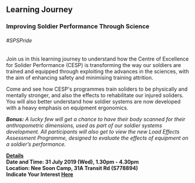 <!-- ---
title: 'Learning Festival 1-19 July 2019'
permalink: /events/learning-journeys/event-details/lj_improvesoliderperformance/
breadcrumb: 'Learning Journey'

--- -->


## Learning Journey
### Improving Soldier Performance Through Science

###### _#SPSPride_

Join us in this learning journey to understand how the Centre of Excellence for Solider Performance (CESP) is transforming the way our soldiers are trained and equipped through exploiting the advances in the sciences, with the aim of enhancing safety and minimising training attrition. 

Come and see how CESP's programmes train soliders to be physically and mentally stronger, and also the effects to rehabilitate our injured soliders. You will also better understand how soldier systems are now developed with a heavy emphasis on equipment ergonomics.

<i><b>Bonus:</b> A lucky few will get a chance to have their body scanned for their anthropometric dimensions, used as part of our soldier systems development. All participants will also get to view the new Load Effects Assessment Programme, designed to evaluate the effects of equipment on a soldier’s performance. </i> 

<b><u>Details</u><br>
**Date and Time: 31 July 2019 (Wed), 1.30pm - 4.30pm** <br>
**Location: Nee Soon Camp, 31A Transit Rd (S778894)** <br>
**Indicate Your Interest [Here](https://www.eventbrite.sg/e/improving-soldier-performance-through-science-tickets-64354427826)** 

